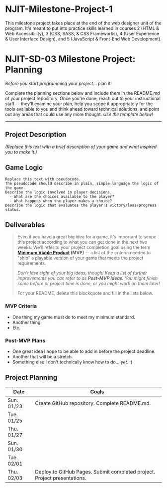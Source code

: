 # NJIT-Milestone-Project-1
This milestone project takes place at the end of the web designer unit of the program. It's meant to put into practice skills learned in courses 2 (HTML &amp; Web Accessibility), 3 (CSS, SASS, &amp; CSS Frameworks), 4 (User Experience &amp; User Interface Design), and 5 (JavaScript &amp; Front-End Web Development).
# NJIT-SD-03 Milestone Project: Planning

_Before you start programming your project_... plan it!

Complete the planning sections below and include them in the README.md of your project repository. Once you're done, reach out to your instructional staff -- they'll examine your plan, help you scope it appropriately for the tools available to you and think ahead toward technical solutions, and point out any areas that could use any more thought. _Use the template below!_

--------

## Project Description

_(Replace this text with a brief description of your game and what inspired you to make it.)_

## Game Logic

```
Replace this text with pseudocode.
The pseudocode should describe in plain, simple language the logic of the game.
Describe the logic involved in player decisions. 
  - What are the choices available to the player? 
  - What happens when the player makes a choice?
Describe the logic that evaluates the player's victory/loss/progress status.
```

## Deliverables

>Even if you have a great big idea for a game, it's important to scope this project according to what you can get done in the next two weeks. We'll refer to your project completion goal using the term **[Minimum Viable Product](https://en.wikipedia.org/wiki/Minimum_viable_product) (MVP)** -- a list of the criteria needed to "ship" a playable version of your game that meets the project requirements.
>
>*Don't lose sight of your big ideas, though! Keep a list of further improvements you can refer to as **Post-MVP Ideas**. You might finish some before or project time is done, or you might work on them later!*
>
> For your README, delete this blockquote and fill in the lists below.

### MVP Criteria

- One thing my game must do to meet my minimum standard.
- Another thing.
- Etc.

### Post-MVP Plans

- One great idea I hope to be able to add in before the project deadline.
- Another that will be a stretch.
- Something else I don't technically know how to do... *yet*. :)

## Project Planning

| Date | Goals |
| ---- | ----- |
| Sun. 01/23 | Create GitHub repository. Complete README.md. |
| Tue. 01/25 |      |
| Thu. 01/27 |      |
| Sun. 01/30 |      |
| Tue. 02/01 |      |
| Thu. 02/03 | Deploy to GitHub Pages. Submit completed project. Project presentations. |



